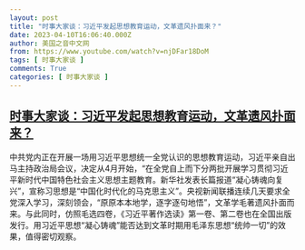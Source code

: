```yaml
---
layout: post
title: "时事大家谈：习近平发起思想教育运动，文革遗风扑面来？"
date: 2023-04-10T16:06:40.000Z
author: 美国之音中文网
from: https://www.youtube.com/watch?v=njDFar18DoM
tags: [ 时事大家谈 ]
comments: True
categories: [ 时事大家谈 ]
---
```

<!--1681142800000-->
[时事大家谈：习近平发起思想教育运动，文革遗风扑面来？](https://www.youtube.com/watch?v=njDFar18DoM)
------

<div>
中共党内正在开展一场用习近平思想统一全党认识的思想教育运动，习近平亲自出马主持政治局会议，决定从4月开始，“在全党自上而下分两批开展学习贯彻习近平新时代中国特色社会主义思想主题教育。新华社发表长篇报道“凝心铸魂向复兴”，宣称习思想是“中国化时代化的马克思主义”。央视新闻联播连续几天要求全党深入学习，深刻领会，“原原本本地学，逐字逐句地悟”，文革学毛著遗风扑面而来。与此同时，仿照毛选四卷，《习近平著作选读》第一卷、第二卷也在全国出版发行。用习近平思想“凝心铸魂”能否达到文革时期用毛泽东思想“统帅一切”的效果，值得密切观察。
</div>
